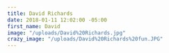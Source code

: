 ```yaml
---
title: David Richards
date: 2018-01-11 12:02:00 -05:00
first_name: David
image: "/uploads/David%20Richards.jpg"
crazy_image: "/uploads/David%20Richards%20fun.JPG"
---
```


